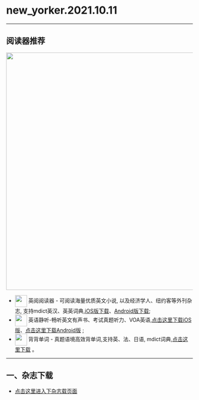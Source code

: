 # new_yorker.2021.10.11
--------------
## 阅读器推荐
<a href="https://ereader.link/?utm_source=github&utm_medium=github&utm_campaign=github" target="_blank">
<img src="https://pic2.zhimg.com/v2-2158f25799daf1cc82b8c88286d58709_1440w.jpg" width="640px"/>
</a>

* <img align="center" src="https://ereader.link/images/ereader.png" width="32px" /> 英阅阅读器 - 可阅读海量优质英文小说, 以及经济学人、纽约客等外刊杂志, 支持mdict英汉、英英词典,[iOS版下载](https://apps.apple.com/cn/app/ereader-%E8%8B%B1%E9%98%85%E9%98%85%E8%AF%BB%E5%99%A8/id1558805880)、[Android版下载](https://ereader.link/apps/EReader-For-Android.apk);
* <img align="center" src="http://image.coolapk.com/apk_logo/2021/0626/21/music_icon_new-285755-o_1f9497fmip02h8i1hhfrdj1g8pr-uid-6320765@196x196.png" width="32px" /> 英语静听-畅听英文有声书、考试真题听力、VOA英语,[点击这里下载iOS版](https://apps.apple.com/cn/app/%E8%8B%B1%E8%AF%AD%E9%9D%99%E5%90%AC-%E7%95%85%E5%90%AC%E8%8B%B1%E6%96%87%E6%9C%89%E5%A3%B0%E4%B9%A6-%E7%9C%9F%E9%A2%98%E5%90%AC%E5%8A%9B/id1576665276)、[点击这里下载Android版](https://www.coolapk.com/apk/285755) ;
* <img align="center" src="http://image.coolapk.com/apk_logo/2021/0525/10/app_logo_48_radius404x-285007-o_1f6gmpig8ln3fjo189n1hs41lp1r-uid-6320765@192x192.png" width="32px" /> 背背单词 - 真题语境高效背单词,支持英、法、日语, mdict词典,[点击这里下载](https://www.coolapk.com/apk/285007) 。

---------------------
## 一、杂志下载
* [点击这里进入下杂志载页面](https://emagazine.link/book/651?utm_source=github_dl&utm_medium=github_dl&utm_campaign=github_dl)
    
